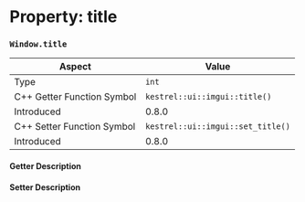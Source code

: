 
# Property: title
### `Window.title`

| Aspect | Value |
| --- | --- |
| Type | `int` |
| C++ Getter Function Symbol | `kestrel::ui::imgui::title()` |
| Introduced | 0.8.0 |
| C++ Setter Function Symbol | `kestrel::ui::imgui::set_title()` |
| Introduced | 0.8.0 |

#### Getter Description

#### Setter Description

